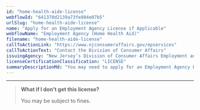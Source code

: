 ```yaml
---
id: "home-health-aide-license"
webflowId: "641370d2139a73fe804e07b5"
urlSlug: "home-health-aide-license"
name: "Apply for an Employment Agency License if Applicable"
webflowName: "Employment Agency (Home Health Aid)"
filename: "home-health-aide-license"
callToActionLink: "https://www.njconsumeraffairs.gov/epservices"
callToActionText: "Contact the Division of Consumer Affairs"
issuingAgency: "New Jersey’s Division of Consumer Affairs Employment and Personnel Services"
licenseCertificationClassification: "LICENSE"
summaryDescriptionMd: "You may need to apply for an Employment Agency License prior to offering caregiving services. You will need to speak with a New Jersey Employment and Personnel Services representative to determine if this license is necessary."
---
```


---

> **What if I don't get this license?**
>
> You may be subject to fines.

